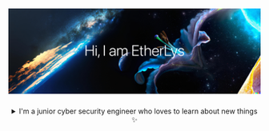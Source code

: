 <h1 align="center">
    <a>
        <img alt="Profile Banner" src="https://raw.githubusercontent.com/etherlys/etherlys/master/assets/github_header.jpg" />
    </a>
</h1>

<details align="center">
    <summary align="center">
        I'm a junior cyber security engineer who loves to learn about new things ✨
    </summary>
    <br>
    <a align="center">
        <img alt="Profile Top Langs" src="https://github-readme-stats.vercel.app/api/top-langs/?username=etherlys&layout=compact&theme=transparent" />
    </a>
</details>
